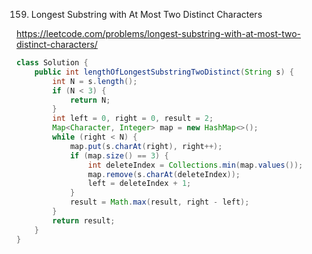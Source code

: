 159. Longest Substring with At Most Two Distinct Characters

https://leetcode.com/problems/longest-substring-with-at-most-two-distinct-characters/

```Java
class Solution {
    public int lengthOfLongestSubstringTwoDistinct(String s) {
        int N = s.length();
        if (N < 3) {
            return N;
        }
        int left = 0, right = 0, result = 2;
        Map<Character, Integer> map = new HashMap<>();
        while (right < N) {
            map.put(s.charAt(right), right++);
            if (map.size() == 3) {
                int deleteIndex = Collections.min(map.values());
                map.remove(s.charAt(deleteIndex));
                left = deleteIndex + 1;
            }
            result = Math.max(result, right - left);
        }
        return result;
    }
}
```